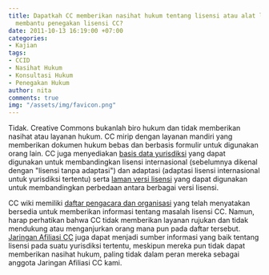 ```yaml
---
title: Dapatkah CC memberikan nasihat hukum tentang lisensi atau alat lainnya, atau
  membantu penegakan lisensi CC?
date: 2011-10-13 16:19:00 +07:00
categories:
- Kajian
tags:
- CCID
- Nasihat Hukum
- Konsultasi Hukum
- Penegakan Hukum
author: nita
comments: true
img: "/assets/img/favicon.png"
---
```


Tidak. Creative Commons bukanlah biro hukum dan tidak memberikan nasihat atau layanan hukum. CC mirip dengan layanan mandiri yang memberikan dokumen hukum bebas dan berbasis formulir untuk digunakan orang lain. CC juga menyediakan [basis data yurisdiksi](http://wiki.creativecommons.org/Jurisdiction_Database) yang dapat digunakan untuk membandingkan lisensi internasional (sebelumnya dikenal dengan "lisensi tanpa adaptasi") dan adaptasi (adaptasi lisensi internasional untuk yurisdiksi tertentu) serta [laman versi lisensi](http://wiki.creativecommons.org/License_versions) yang dapat digunakan untuk membandingkan perbedaan antara berbagai versi lisensi.

CC wiki memiliki [daftar pengacara dan organisasi](http://wiki.creativecommons.org/CC_Friendly_Lawyers) yang telah menyatakan bersedia untuk memberikan informasi tentang masalah lisensi CC. Namun, harap perhatikan bahwa CC tidak memberikan layanan rujukan dan tidak mendukung atau menganjurkan orang mana pun pada daftar tersebut. [Jaringan Afiliasi CC](http://wiki.creativecommons.org/CC_Affiliate_Network) juga dapat menjadi sumber informasi yang baik tentang lisensi pada suatu yurisdiksi tertentu, meskipun mereka pun tidak dapat memberikan nasihat hukum, paling tidak dalam peran mereka sebagai anggota Jaringan Afiliasi CC kami.
